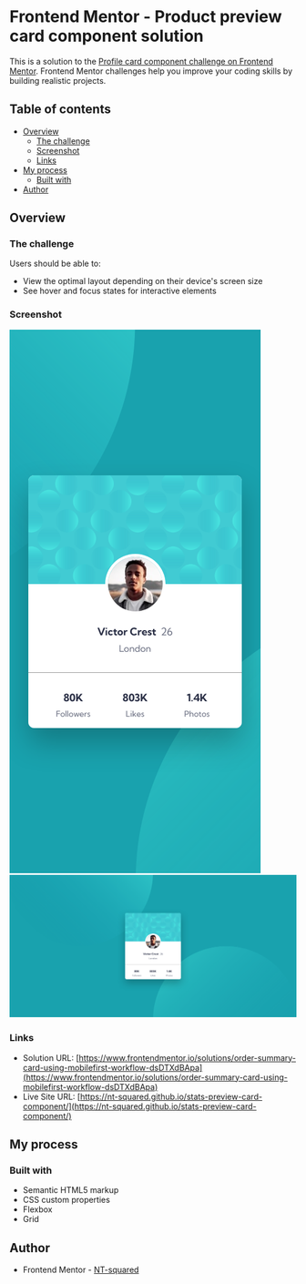 # Frontend Mentor - Product preview card component solution

This is a solution to the [Profile card component challenge on Frontend Mentor](https://www.frontendmentor.io/challenges/profile-card-component-cfArpWshJ). Frontend Mentor challenges help you improve your coding skills by building realistic projects.

## Table of contents

- [Overview](#overview)
  - [The challenge](#the-challenge)
  - [Screenshot](#screenshot)
  - [Links](#links)
- [My process](#my-process)
  - [Built with](#built-with)
- [Author](#author)

## Overview

### The challenge

Users should be able to:

- View the optimal layout depending on their device's screen size
- See hover and focus states for interactive elements

### Screenshot

![mobile-view](./screenshot/mobile-version.png)
![desktop-view](./screenshot/desktop-version.png)

### Links

- Solution URL: [https://www.frontendmentor.io/solutions/order-summary-card-using-mobilefirst-workflow-dsDTXdBApa](https://www.frontendmentor.io/solutions/order-summary-card-using-mobilefirst-workflow-dsDTXdBApa)
- Live Site URL: [https://nt-squared.github.io/stats-preview-card-component/](https://nt-squared.github.io/stats-preview-card-component/)

## My process

### Built with

- Semantic HTML5 markup
- CSS custom properties
- Flexbox
- Grid

## Author

- Frontend Mentor - [NT-squared](https://www.frontendmentor.io/profile/nt-squared)
